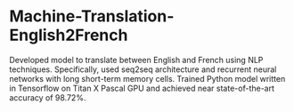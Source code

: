 # Machine-Translation-English2French

Developed model to translate between English and French using NLP techniques. Specifically, used seq2seq architecture and recurrent neural networks with long short-term memory cells. Trained Python model written in Tensorflow on Titan X Pascal GPU and achieved near state-of-the-art accuracy of 98.72%.
